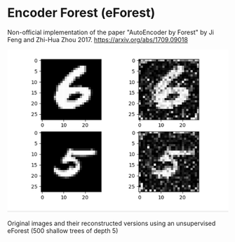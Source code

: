 # Encoder Forest (eForest)

Non-official implementation of the paper "AutoEncoder by Forest" by Ji Feng and Zhi-Hua Zhou 2017.
https://arxiv.org/abs/1709.09018

![alt text](imgs/1.png)

Original images and their reconstructed versions using an unsupervised eForest (500 shallow trees of depth 5)